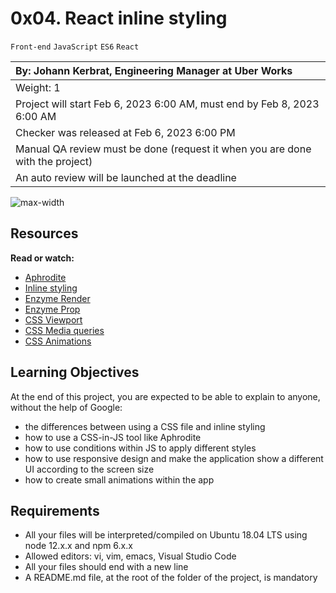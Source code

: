 # 0x04. React inline styling

`Front-end` `JavaScript` `ES6` `React`

|By: Johann Kerbrat, Engineering Manager at Uber Works|
|:--|
|Weight: 1|
|Project will start Feb 6, 2023 6:00 AM, must end by Feb 8, 2023 6:00 AM|
|Checker was released at Feb 6, 2023 6:00 PM|
|Manual QA review must be done (request it when you are done with the project)|
|An auto review will be launched at the deadline|

![max-width](../images/a34a82f55aae6efeeb53.jpg)

## Resources

**Read or watch:**

- [Aphrodite](https://github.com/khan/aphrodite)
- [Inline styling](https://reactjs.org/docs/dom-elements.html#style)
- [Enzyme Render](https://enzymejs.github.io/enzyme/docs/api/ShallowWrapper/render.html)
- [Enzyme Prop](https://airbnb.io/enzyme/docs/api/ShallowWrapper/prop.html)
- [CSS Viewport](https://www.w3schools.com/css/css_rwd_viewport.asp)
- [CSS Media queries](https://www.w3schools.com/css/css_rwd_mediaqueries.asp)
- [CSS Animations](https://www.w3schools.com/css/css3_animations.asp)

## Learning Objectives

At the end of this project, you are expected to be able to explain to anyone, without the help of Google:

- the differences between using a CSS file and inline styling
- how to use a CSS-in-JS tool like Aphrodite
- how to use conditions within JS to apply different styles
- how to use responsive design and make the application show a different UI according to the screen size
- how to create small animations within the app

## Requirements

- All your files will be interpreted/compiled on Ubuntu 18.04 LTS using node 12.x.x and npm 6.x.x
- Allowed editors: vi, vim, emacs, Visual Studio Code
- All your files should end with a new line
- A README.md file, at the root of the folder of the project, is mandatory
